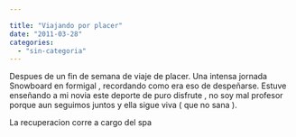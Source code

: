 ```yaml
---

title: "Viajando por placer"
date: "2011-03-28"
categories: 
  - "sin-categoria"
---
```


Despues de un fin de semana de viaje de placer. Una intensa jornada Snowboard en formigal , recordando como era eso de despeñarse. Estuve enseñando a mi novia este deporte de puro disfrute , no soy mal profesor porque aun seguimos juntos y ella sigue viva ( que no sana ).

La recuperacion corre a cargo del spa
